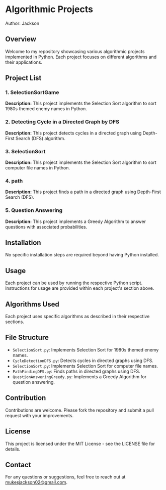 # Algorithmic Projects

Author: Jackson

## Overview

Welcome to my repository showcasing various algorithmic projects implemented in Python. Each project focuses on different algorithms and their applications.

## Project List

### 1. SelectionSortGame

**Description:**
    This project implements the Selection Sort algorithm to sort 1980s themed enemy names in Python.

### 2. Detecting Cycle in a Directed Graph by DFS

**Description:**
    This project detects cycles in a directed graph using Depth-First Search (DFS) algorithm.

### 3. SelectionSort

**Description:**
    This project implements the Selection Sort algorithm to sort computer file names in Python.

### 4. path

**Description:**
    This project finds a path in a directed graph using Depth-First Search (DFS).

### 5. Question Answering

**Description:**
    This project implements a Greedy Algorithm to answer questions with associated probabilities.

## Installation

  No specific installation steps are required beyond having Python installed.

## Usage

  Each project can be used by running the respective Python script. Instructions for usage are provided within each project's section above.

## Algorithms Used

  Each project uses specific algorithms as described in their respective sections.

## File Structure

- `SelectionSort.py`: Implements Selection Sort for 1980s themed enemy names.
- `CycleDetectionDFS.py`: Detects cycles in directed graphs using DFS.
- `SelectionSort.py`: Implements Selection Sort for computer file names.
- `PathFindingDFS.py`: Finds paths in directed graphs using DFS.
- `QuestionAnsweringGreedy.py`: Implements a Greedy Algorithm for question answering.

## Contribution

  Contributions are welcome. Please fork the repository and submit a pull request with your improvements.

## License

  This project is licensed under the MIT License - see the LICENSE file for details.

## Contact

  For any questions or suggestions, feel free to reach out at [mukesjackson02@gmail.com](mukesjackson02@gmail.com).
